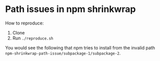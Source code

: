 Path issues in npm shrinkwrap
=============================

How to reproduce:

1. Clone
2. Run `./reproduce.sh`

You would see the following that npm tries to install from the invalid path `npm-shrinkwrap-path-issue/subpackage-1/subpackage-2`.